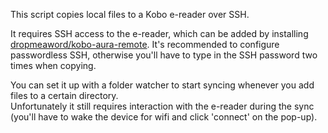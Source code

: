 This script copies local files to a Kobo e-reader over SSH.

It requires SSH access to the e-reader, which can be added by installing [dropmeaword/kobo-aura-remote](https://github.com/dropmeaword/kobo-aura-remote).
It's recommended to configure passwordless SSH, otherwise you'll have to type in the SSH password two times when copying.

You can set it up with a folder watcher to start syncing whenever you add files to a certain directory.  
Unfortunately it still requires interaction with the e-reader during the sync (you'll have to wake the device for wifi and click 'connect' on the pop-up).


